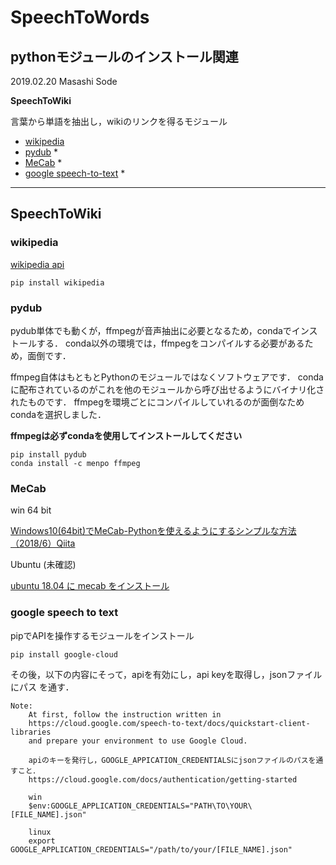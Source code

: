 # SpeechToWords

## pythonモジュールのインストール関連

2019.02.20 Masashi Sode

**SpeechToWiki**

言葉から単語を抽出し，wikiのリンクを得るモジュール

- [wikipedia](https://pypi.org/project/wikipedia/)
- [pydub](https://github.com/jiaaro/pydub) *
- [MeCab](http://taku910.github.io/mecab/) *
- [google speech-to-text](https://cloud.google.com/speech-to-text/docs/quickstart-client-libraries) *

---

## SpeechToWiki

### wikipedia
[wikipedia api](https://pypi.org/project/wikipedia/)
```
pip install wikipedia
```

### pydub

pydub単体でも動くが，ffmpegが音声抽出に必要となるため，condaでインストールする．
conda以外の環境では，ffmpegをコンパイルする必要があるため，面倒です．

ffmpeg自体はもともとPythonのモジュールではなくソフトウェアです．
condaに配布されているのがこれを他のモジュールから呼び出せるようにバイナリ化されたものです．
ffmpegを環境ごとにコンパイルしていれるのが面倒なためcondaを選択しました．

**ffmpegは必ずcondaを使用してインストールしてください**

```
pip install pydub
conda install -c menpo ffmpeg
```

### MeCab

win 64 bit

[Windows10(64bit)でMeCab-Pythonを使えるようにするシンプルな方法（2018/6）Qiita](https://qiita.com/fu23/items/34f55f0b7aaa7e2205b8)

Ubuntu (未確認)

[ubuntu 18.04 に mecab をインストール](https://qiita.com/ekzemplaro/items/c98c7f6698f130b55d53)

### google speech to text

pipでAPIを操作するモジュールをインストール
```
pip install google-cloud
```
その後，以下の内容にそって，apiを有効にし，api keyを取得し，jsonファイルにパス 
を通す．

    Note:
        At first, follow the instruction written in
        https://cloud.google.com/speech-to-text/docs/quickstart-client-libraries
        and prepare your environment to use Google Cloud.

        apiのキーを発行し，GOOGLE_APPICATION_CREDENTIALSにjsonファイルのパスを通すこと．
        https://cloud.google.com/docs/authentication/getting-started

        win
        $env:GOOGLE_APPLICATION_CREDENTIALS="PATH\TO\YOUR\[FILE_NAME].json"

        linux
        export GOOGLE_APPLICATION_CREDENTIALS="/path/to/your/[FILE_NAME].json"
